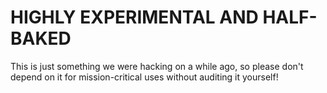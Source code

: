 # HIGHLY EXPERIMENTAL AND HALF-BAKED

This is just something we were hacking on a while ago, so please don't depend on it for mission-critical uses without auditing it yourself!
